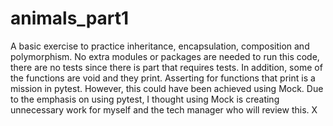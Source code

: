 # animals_part1
A basic exercise to practice inheritance, encapsulation, composition and polymorphism. No extra modules or packages are needed to run this code, there are no tests since there is part 
that requires tests. In addition, some of the functions are void and they print. Asserting for functions that print is a mission in pytest. However, this could have been achieved using Mock. Due to the emphasis on using pytest, I thought using Mock is creating unnecessary work for myself and the tech manager who will review this. X
